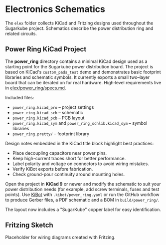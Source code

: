 # Electronics Schematics

The `elex` folder collects KiCad and Fritzing designs used throughout the Sugarkube project. Schematics describe the power distribution ring and related circuits.

## Power Ring KiCad Project

The **power_ring** directory contains a minimal KiCad design used as a starting point for the Sugarkube power distribution board. The project is based on KiCad's `custom_pads_test` demo and demonstrates basic footprint libraries and schematic symbols. It currently exports a small two–layer board that can be iterated on for real hardware. High‑level requirements live in [elex/power_ring/specs.md](../elex/power_ring/specs.md).

Included files:

- `power_ring.kicad_pro` – project settings
- `power_ring.kicad_sch` – schematic
- `power_ring.kicad_pcb` – PCB layout
- `power_ring.kicad_sym` and `power_ring_schlib.kicad_sym` – symbol libraries
- `power_ring.pretty/` – footprint library

Design notes embedded in the KiCad title block highlight best practices:

- Place decoupling capacitors near power pins.
- Keep high-current traces short for better performance.
- Label polarity and voltage on connectors to avoid wiring mistakes.
- Verify KiBot exports before fabrication.
- Check ground-pour continuity around mounting holes.

Open the project in **KiCad 9** or newer and modify the schematic to suit your power distribution needs (for example, add screw terminals, fuses and test points). Use [KiBot](https://github.com/INTI-CMNB/KiBot) with `.kibot/power_ring.yaml` or run the GitHub workflow to produce Gerber files, a PDF schematic and a BOM in `build/power_ring/`.

The layout now includes a "SugarKube" copper label for easy identification.

## Fritzing Sketch

Placeholder for wiring diagrams created with Fritzing.

